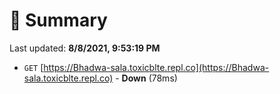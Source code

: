 # 📖 Summary
Last updated: **8/8/2021, 9:53:19 PM**

- `GET` [https://Bhadwa-sala.toxicblte.repl.co](https://Bhadwa-sala.toxicblte.repl.co) - **Down** (78ms)
